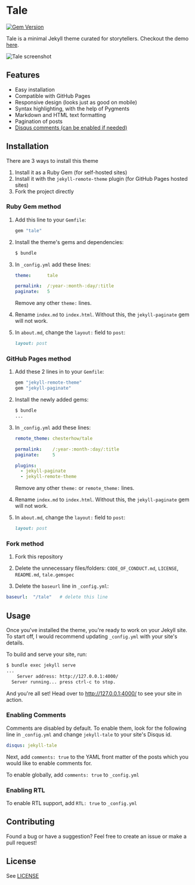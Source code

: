 # Tale

[![Gem Version](https://badge.fury.io/rb/tale.svg)](https://badge.fury.io/rb/tale)

Tale is a minimal Jekyll theme curated for storytellers. Checkout the demo [here](https://chesterhow.github.io/tale/).

![Tale screenshot](http://i.imgur.com/pXZrtmo.png)

## Features

- Easy installation
- Compatible with GitHub Pages
- Responsive design (looks just as good on mobile)
- Syntax highlighting, with the help of Pygments
- Markdown and HTML text formatting
- Pagination of posts
- [Disqus comments (can be enabled if needed)](#enabling-comments)

## Installation

There are 3 ways to install this theme

1. Install it as a Ruby Gem (for self-hosted sites)
2. Install it with the `jekyll-remote-theme` plugin (for GitHub Pages hosted sites)
3. Fork the project directly

### Ruby Gem method



1. Add this line to your `Gemfile`:

    ```ruby
    gem "tale"
    ```

2. Install the theme's gems and dependencies:

    ```bash
    $ bundle
    ```

3. In `_config.yml` add these lines:

    ```yaml
    theme:      tale

    permalink:  /:year-:month-:day/:title
    paginate:   5
    ```

    Remove any other `theme:` lines.

4. Rename `index.md` to `index.html`. Without this, the `jekyll-paginate` gem will not work.

5. In `about.md`, change the `layout:` field to `post`:

    ```Markdown
    layout: post
    ```

### GitHub Pages method

1. Add these 2 lines in to your `Gemfile`:

    ```ruby
    gem "jekyll-remote-theme"
    gem "jekyll-paginate"
    ```

2. Install the newly added gems:

    ```bash
    $ bundle
    ...
    ```

3. In `_config.yml` add these lines:

    ```yaml
    remote_theme: chesterhow/tale

    permalink:    /:year-:month-:day/:title
    paginate:     5

    plugins:
      - jekyll-paginate
      - jekyll-remote-theme
    ```

    Remove any other `theme:` or `remote_theme:` lines.

4. Rename `index.md` to `index.html`. Without this, the `jekyll-paginate` gem will not work.

5. In `about.md`, change the `layout:` field to `post`:

    ```Markdown
    layout: post
    ```

### Fork method

1. Fork this repository

2. Delete the unnecessary files/folders: `CODE_OF_CONDUCT.md`, `LICENSE`, `README.md`, `tale.gemspec`

3. Delete the `baseurl` line in `_config.yml`:

```yaml
baseurl:  "/tale"   # delete this line
```

## Usage

Once you've installed the theme, you're ready to work on your Jekyll site. To start off, I would recommend updating `_config.yml` with your site's details.

To build and serve your site, run:

```bash
$ bundle exec jekyll serve
...
    Server address: http://127.0.0.1:4000/
  Server running... press ctrl-c to stop.
```

And you're all set! Head over to <http://127.0.0.1:4000/> to see your site in action.

### Enabling Comments

Comments are disabled by default. To enable them, look for the following line in `_config.yml` and change `jekyll-tale` to your site's Disqus id.

```yml
disqus: jekyll-tale
```

Next, add `comments: true` to the YAML front matter of the posts which you would like to enable comments for.

To enable globally, add `comments: true` to  `_config.yml`

### Enabling RTL

To enable RTL support, add `RTL: true` to `_config.yml`

## Contributing

Found a bug or have a suggestion? Feel free to create an issue or make a pull request!

## License

See [LICENSE](https://github.com/chesterhow/tale/blob/master/LICENSE)
